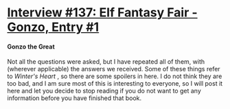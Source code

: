 # [Interview #137: Elf Fantasy Fair - Gonzo, Entry #1](https://www.theoryland.com/intvmain.php?i=137#1)

#### Gonzo the Great

Not all the questions were asked, but I have repeated all of them, with (wherever applicable) the answers we received. Some of these things refer to
*Winter's Heart*
, so there are some spoilers in here. I do not think they are too bad, and I am sure most of this is interesting to everyone, so I will post it here and let you decide to stop reading if you do not want to get any information before you have finished that book.

